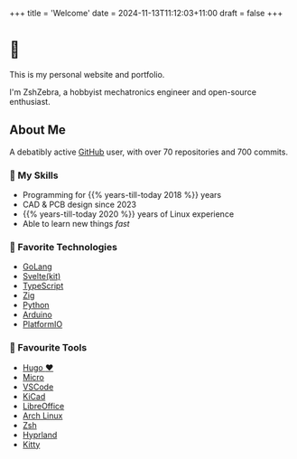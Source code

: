 +++
title = 'Welcome'
date = 2024-11-13T11:12:03+11:00
draft = false
+++

# :wave:

This is my personal website and portfolio.

I'm ZshZebra, a hobbyist mechatronics engineer and open-source enthusiast.

## About Me

A debatibly active [GitHub](https://github.com/zshebra) user, with over 70 repositories and 700 commits.

### :briefcase: My Skills

-   Programming for {{% years-till-today 2018 %}} years
-   CAD & PCB design since 2023
-   {{% years-till-today 2020 %}} years of Linux experience
-   Able to learn new things _fast_

### :rocket: Favorite Technologies

-   [GoLang](https://golang.org/)
-   [Svelte(kit)](https://svelte.dev/)
-   [TypeScript](https://www.typescriptlang.org/)
-   [Zig](https://ziglang.org/)
-   [Python](https://www.python.org/)
-   [Arduino](https://www.arduino.cc/)
-   [PlatformIO](https://platformio.org/)

### :wrench: Favourite Tools

-   [Hugo :heart:](https://gohugo.io/)
-   [Micro](https://micro-editor.github.io/)
-   [VSCode](https://code.visualstudio.com/)
-   [KiCad](https://kicad.org/)
-   [LibreOffice](https://www.libreoffice.org/)
-   [Arch Linux](https://archlinux.org/)
-   [Zsh](https://www.zsh.org/)
-   [Hyprland](https://hyprland.org/)
-   [Kitty](https://sw.kovidgoyal.net/kitty/)
